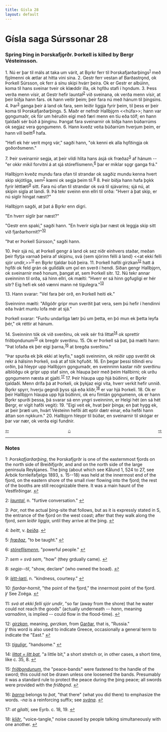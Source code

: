 ```yaml
---
title: Gísla 28
layout: default
---
```


# Gísla saga Súrssonar 28

### Spring Þing in Þorskafj&#x1EB;rðr. Þorkell is killed by Bergr Vésteinsson.

1\. Nú er þar til máls at taka um várit, at B&#x1EB;rkr ferr til Þorskafjarðarþings<sup id="a1">[1](#myfootnote1)</sup> með fj&#x1EB;lmenni ok ætlar at hitta vini sína. 2. Gestr ferr vestan af Barðastr&#x1EB;nd, ok Þorkell Súrsson, ok ferr á sínu skipi hvárr þeira. Ok er Gestr er albúinn, koma til hans sveinar tveir ok klæddir illa, ok h&#x1EB;fðu stafi í h&#x1EB;ndum. 3. Þess verða menn vísir, at Gestr hefir launtal<sup id="a2">[2](#myfootnote2)</sup> við sveinana, ok verða menn vísir, at þeir biðja hann fars. ok hann veitir þeim; þeir fara nú með hánum til þingsins. 4. Þar<sup id="a3">[3](#myfootnote3)</sup> ganga þeir á land ok fara, sem leiðir liggja fyrir þeim, til þess er þeir koma til Þorskafjarðarþings. 5. Maðr er nefndr Hallbj&#x1EB;rn <<húfa>>; hann var g&#x1EB;ngumaðr, ok fór um héruðin eigi með færi menn en tíu eða tólf; en hann tjaldaði sér búð á þinginu. Þangat fara sveinarnir ok biðja hann búðarrúms ok segjaz vera g&#x1EB;ngumenn. 6. Hann kveðz veita búðarrúm hverjum þeim, er hann vill beitt<sup id="a4">[4](#myfootnote4)</sup> hafa.

"Hefi ek hér verit m&#x1EB;rg vár," sagði hann, "ok kenni ek alla h&#x1EB;fðingja ok goðorðsmenn."

7\. Þeir sveinarnir segja, at þeir vildi hlíta hans ásjá ok fr&oelig;ðaz<sup id="a5">[5](#myfootnote5)</sup> af hánum -- "er okkr mikil forvitni á at sjá stóreflismenn,<sup id="a6">[6](#myfootnote6)</sup> þar er miklar s&#x1EB;gr ganga frá."

Hallbj&#x1EB;rn kveðz mundu fara ofan til strandar ok sagðiz mundu kenna hvert skip skjótliga, sem<sup id="a7">[7](#myfootnote7)</sup> k&oelig;mi ok segja þeim til.<sup id="a8">[8](#myfootnote8)</sup> 8. Þeir biðja hann hafa þ&#x1EB;kk fyrir léttlæti<sup id="a9">[9](#myfootnote9)</sup> sitt. Fara nú ofan til strandar ok svá til sjávarins; sjá nú, at skipin sigla at landi. 9. Þá tekr sveinn enn ellri til orða: "Hverr á þat skip, er nú siglir hingat næst?"

Hallbj&#x1EB;rn sagði, at þat á B&#x1EB;rkr enn digri.

"En hverr siglir þar næst?"

"Gestr enn spaki," sagði hann. "En hverir sigla þar næst ok leggja skip sitt við fjarðarhornit?"<sup id="a10">[10](#myfootnote10)</sup>

"Þat er Þorkell Súrsson," sagði hann.

10\. Þeir sjá nú, at Þorkell gengr á land ok sez niðr einhvers staðar, meðan þeir flytja varnað þeira af skipinu, svá {sem sjórinn félli á land} <<at ekki felli sjór undir,>><sup id="a11">[11](#myfootnote11)</sup> en B&#x1EB;rkr tjaldar búð þeira. 11. Þorkell hafði girzkan<sup id="a12">[12](#myfootnote12)</sup> hatt á h&#x1EB;fði ok feld grán ok gulldálk um &#x1EB;xl en sverð í hendi. Síðan gengr Hallbj&#x1EB;rn, ok sveinarnir með honum, þangat at, sem Þorkell sitr. 12. Nú tekr annar sveinninn til orða, sá hinn ellri, ok mælti: "Hverr er sá hinn g&#x1EB;fugligi er hér sitr? Eig hefi ek séð vænni mann né tígulegra."<sup id="a13">[13](#myfootnote13)</sup>

13\. Hann svarar: "Vel fara þér orð, en Þorkell heiti ek."

Sveinninn mælti: "Allgóðr gripr mun sverðit þat vera, sem þú hefir í hendinni eða hvárt muntu lofa mér at sjá."

Þorkell svarar: "Furðu undarliga lætr þú um þetta, en þó mun ek þetta leyfa þér," ok réttir at hánum.

14\. Sveinninn tók ok við sverðinu, ok veik sér frá líttat<sup id="a14">[14](#myfootnote14)</sup> ok sprettir friðb&#x1EB;ndunum<sup id="a15">[15](#myfootnote15)</sup> ok bregðr sverðinu. 15. Ok er Þorkell sá þat, þá mælti hann: "Þat lofaða ek þér eigi þarna,<sup id="a16">[16](#myfootnote16)</sup> at bregða sverðinu."

"Þar spurða ek þik ekki at leyfis," sagði sveinninn, ok reiðir upp sverðit ok rekr á hálsinn Þorkeli, svá at af tók h&#x1EB;fuðit. 16. En þegar þessi tíðindi eru orðin, þá hleypr upp Hallbj&#x1EB;rn g&#x1EB;ngumaðr, en sveinninn kastar niðr sverðinu alblóðgu ok grípr upp staf sinn, ok hlaupa þeir með þeim Hallbirni; ok urðu g&#x1EB;ngumenn næsta at gjalti.<sup id="a17">[17](#myfootnote17)</sup> 17. Þeir hlaupa upp hjá búðinni, er B&#x1EB;rkr tjaldaði. Menn drífa þá at Þorkeli, ok þykjaz eigi vita, hverr verkit hefir unnið. B&#x1EB;rkr spyrr, hverju gegndi þyss sjá eða kliðr,<sup id="a18">[18](#myfootnote18)</sup> er var hjá Þorkeli. 18. Ok er þeir Hallbj&#x1EB;rn hlaupa upp hjá búðinni, ok eru fimtán g&#x1EB;ngumenn, ok er hann B&#x1EB;rkr spurði þessa, þá svarar sá enn yngri sveinninn, er Helgi hét (en sá hét Bergr, er vígit hafði vegit): 19. "Eigi veit ek, hvat þeir þinga; en þat hygg ek, at þeir þræti um, hvárt Vésteinn hefði átt eptir dætr einar, eða hefði hann áttan son n&#x1EB;kkurn." 20. Hallbj&#x1EB;rn hleypr til búðar, en sveinarnir til skógar er þar var nær, ok verða eigi fundnir.

<div style="float: left"><a href="http://rcblack.net/Gisla_saga/Gisla_27">⇦</a></div>
<div style="float: right"><a href="http://rcblack.net/Gisla_saga/Gisla_29">⇨</a></div>
<div style="margin: 0 auto; width: 100px;"><a href="http://rcblack.net/Gisla_saga/Gisla_home">&#8962;</a></div>

---

### Notes

<a name="myfootnote1" id="f1">1</a>:
 _Þorskafjarðarþing_, the Þorskafj&#x1EB;rðr is one of the easternmost fjords on the north side of Breiðifj&#x1EB;rðr, and and on the north side of the large peninsula Reykjanes. The þing (about which see Kålund 1, 524 to 27, see Árbók fornleifafjelgs 1893, s. 15--18) was held at the innermost end of the fjord, on the eastern shore of the small river flowing into the fjord; the rest of the booths are still recognizable there. It was a main haunt of the Vestfirðingar.
[↩](#a1)

<a name="myfootnote2" id="f2">2</a>:
 [_launtal_](http://web.ff.cuni.cz/cgi-bin/uaa_slovnik/gmc_search_v3?cmd=formquery2&query=laun-tal&startrow=1), n. "furtive conversation."
[↩](#a2)

<a name="myfootnote3" id="f3">3</a>:
 _Þar_, not the actual þing-site that follows, but as it is expressly stated in S, the entrance of the fjord on the west coast; after that they walk along the fjord, _sem leiðir liggja_, until they arrive at the þing.
[↩](#a3)

<a name="myfootnote4" id="f4">4</a>:
 _beitt_, v. [_beiða_](http://web.ff.cuni.cz/cgi-bin/uaa_slovnik/gmc_search_v3?cmd=viewthis&id=cv:b0055:15).
[↩](#a4)

<a name="myfootnote5" id="f5">5</a>:  [_fr&oelig;ðaz_](http://web.ff.cuni.cz/cgi-bin/uaa_slovnik/gmc_search_v3?cmd=viewthis&id=cv:b0176:9), "to be taught."
[↩](#a5)

<a name="myfootnote6" id="f6">6</a>:
 [_stóreflismenn_](http://web.ff.cuni.cz/cgi-bin/uaa_slovnik/gmc_search_v3?cmd=formquery2&query=st%F3r-eflis-menn&startrow=1), "powerful people."
[↩](#a6)

<a name="myfootnote7" id="f7">7</a>:
 _sem = svá sem_, "how" (they grdually came).
[↩](#a7)

<a name="myfootnote8" id="f8">8</a>:
 _segja--til_, "show, declare" (who owned the boad).
[↩](#a8)

<a name="myfootnote9" id="f9">9</a>:
 [_létt-l&oelig;ti_](http://web.ff.cuni.cz/cgi-bin/uaa_slovnik/gmc_search_v3?cmd=viewthis&id=cv:b0386:5), n. "kindness, courtesy."
[↩](#a9)

<a name="myfootnote10" id="f10">10</a>:
 _fjarðar-hornit_, "the point of the fjord," the innermost point of the fjord.   
&#42856; See Zoëga.
[↩](#a10)

<a name="myfootnote11" id="f11">11</a>:
 _svá at ekki felli sjór undir_, "so far (away from the shore) that he water could not reach the goods" (actually underneath -- _hann_, meaning _varnaðinn_, is implied -- could flow in the flood-time).
[↩](#a11)

<a name="myfootnote12" id="f12">12</a>:
 [_girzkan_](http://web.ff.cuni.cz/cgi-bin/uaa_slovnik/gmc_search_v3?cmd=viewthis&id=cv:b0201:5), meaning, _gerzkan_, from [Garðar](http://web.ff.cuni.cz/cgi-bin/uaa_slovnik/gmc_search_v3?cmd=viewthis&id=cv:b0191:39), that is, "Russia."   
&#42856; this word is also used to indicate Greece, occasionally a general term to indicate the "East."
[↩](#a12)

<a name="myfootnote13" id="f13">13</a>:
 [_tíguligr_](http://web.ff.cuni.cz/cgi-bin/uaa_slovnik/gmc_search_v3?cmd=viewthis&id=cv:b0630:4), "handsome."
[↩](#a13)

<a name="myfootnote14" id="f14">14</a>:
 [_líttat = lítt þat_](http://web.ff.cuni.cz/cgi-bin/uaa_slovnik/gmc_search_v3?cmd=viewthis&id=cv:b0394:3), "a little bit," a short stretch or, in other cases, a short time, like c. 35, 8.
[↩](#a14)

<a name="myfootnote15" id="f15">15</a>:
 [_friðb&#x1EB;ndunum_](http://web.ff.cuni.cz/cgi-bin/uaa_slovnik/gmc_search_v3?cmd=viewthis&id=cv:b0173:21), the "peace-bands" were fastened to the handle of the sword; this could not be drawn unless one loosened the bands. Presumably it was a standard rule to protect the peace during the þing peace; all swords were provided with the _friðb&#x1EB;nd_.
[↩](#a15)

<a name="myfootnote16" id="f16">16</a>:
 [_þarna_](http://web.ff.cuni.cz/cgi-bin/uaa_slovnik/gmc_search_v3?cmd=viewthis&id=cv:b0730:38) belongs to _þat_, "that there" (what you did there) to emphasize the words. _-na_ is a reinforcing suffix; see [_svána_](http://web.ff.cuni.cz/cgi-bin/uaa_slovnik/gmc_search_v3?cmd=viewthis&id=cv:b0606:55).
[↩](#a16)

<a name="myfootnote17" id="f17">17</a>:
 _at gjlalti_, see Eyrb. c. 18, 19.
[↩](#a17)

<a name="myfootnote18" id="f18">18</a>:
 [_kliðr_](http://web.ff.cuni.cz/cgi-bin/uaa_slovnik/gmc_search_v3?cmd=viewthis&id=cv:b0343:5), "voice-tangle," noise caused by people talking simultaneously with one another.
[↩](#a18)
